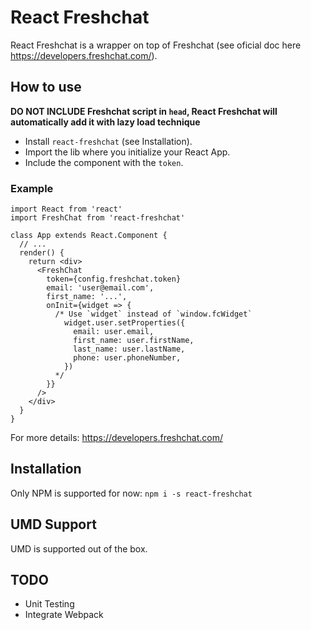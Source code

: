# React Freshchat
React Freshchat is a wrapper on top of Freshchat (see oficial doc here https://developers.freshchat.com/).

## How to use
**DO NOT INCLUDE Freshchat script in `head`, React Freshchat will automatically add it with lazy load technique**

* Install `react-freshchat` (see Installation).
* Import the lib where you initialize your React App.
* Include the component with the `token`.

### Example

```
import React from 'react'
import FreshChat from 'react-freshchat'

class App extends React.Component {
  // ...
  render() {
    return <div>
      <FreshChat
        token={config.freshchat.token}
        email: 'user@email.com',
        first_name: '...',
        onInit={widget => {
          /* Use `widget` instead of `window.fcWidget`
            widget.user.setProperties({
              email: user.email,
              first_name: user.firstName,
              last_name: user.lastName,
              phone: user.phoneNumber,
            })
          */
        }}
      />
    </div>
  }
}
```

For more details: https://developers.freshchat.com/

## Installation
Only NPM is supported for now: `npm i -s react-freshchat`

## UMD Support
UMD is supported out of the box.

## TODO
* Unit Testing
* Integrate Webpack
